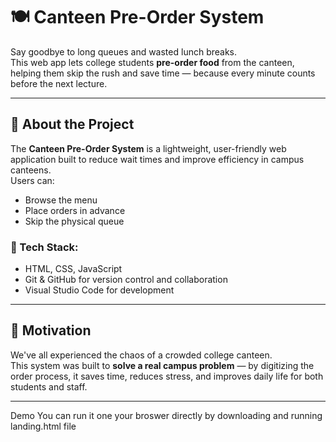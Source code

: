 # 🍽️ Canteen Pre-Order System

Say goodbye to long queues and wasted lunch breaks.  
This web app lets college students **pre-order food** from the canteen, helping them skip the rush and save time — because every minute counts before the next lecture.

---

## 🚀 About the Project

The **Canteen Pre-Order System** is a lightweight, user-friendly web application built to reduce wait times and improve efficiency in campus canteens.  
Users can:
- Browse the menu
- Place orders in advance
- Skip the physical queue

### 🔧 Tech Stack:
- HTML, CSS, JavaScript  
- Git & GitHub for version control and collaboration  
- Visual Studio Code for development

---

## 🧠 Motivation

We've all experienced the chaos of a crowded college canteen.  
This system was built to **solve a real campus problem** — by digitizing the order process, it saves time, reduces stress, and improves daily life for both students and staff.

---
Demo
You can run it one your broswer directly by downloading and running landing.html file
